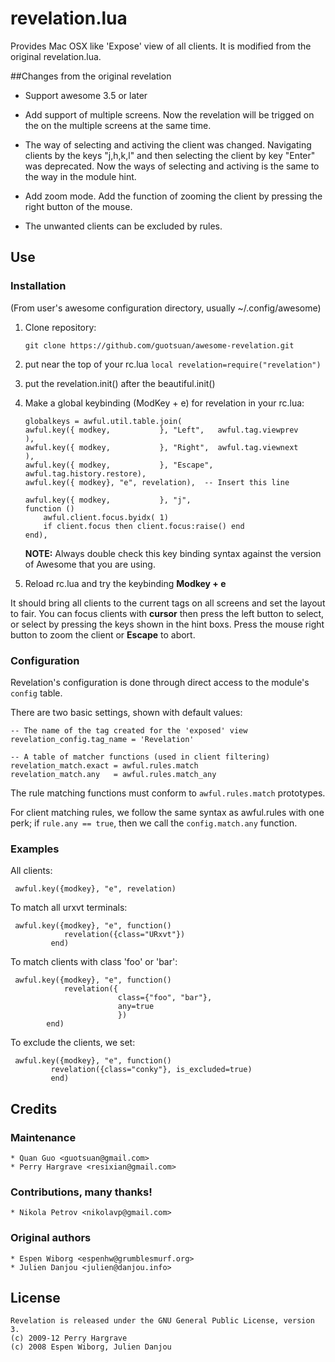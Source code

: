 # revelation.lua

Provides Mac OSX like 'Expose' view of all clients. 
It is modified from the original revelation.lua. 

##Changes from the original revelation
* Support awesome 3.5 or later 

* Add support of multiple screens. Now the revelation will be trigged on
  the on the multiple screens at the same time.

* The way of selecting and activing  the client was changed. Navigating
  clients by the keys "j,h,k,l"  and then selecting the client by key "Enter" was
  deprecated. Now the ways of selecting and activing is the same to the way in
  the module hint.

* Add zoom mode. Add the function of zooming the client by pressing the right
  button of the mouse.

* The unwanted clients can be excluded by rules. 

## Use

### Installation
 (From user's awesome configuration directory, usually ~/.config/awesome)

 1. Clone repository:

        git clone https://github.com/guotsuan/awesome-revelation.git

 2. put near the top of your rc.lua `local revelation=require("revelation")`

 3. put the revelation.init() after the beautiful.init()

 3. Make a global keybinding (ModKey + e) for revelation in your rc.lua:

        globalkeys = awful.util.table.join(
        awful.key({ modkey,           }, "Left",   awful.tag.viewprev       ), 
        awful.key({ modkey,           }, "Right",  awful.tag.viewnext       ),
        awful.key({ modkey,           }, "Escape", awful.tag.history.restore),
        awful.key({ modkey}, "e", revelation),  -- Insert this line

        awful.key({ modkey,           }, "j",
        function ()
            awful.client.focus.byidx( 1)
            if client.focus then client.focus:raise() end
        end),

    **NOTE:** Always double check this key binding syntax against the version of
    Awesome that you are using.

 4. Reload rc.lua and try the keybinding __Modkey + e__

 It should bring all clients to the current tags on all screens and set the layout to fair.
 You  can focus clients with __cursor__ then press the left button to select, or select by 
pressing the keys shown in the hint boxs. Press the mouse right button to zoom the client 
or __Escape__ to abort.

### Configuration
 Revelation's configuration is done through direct access to the module's
 `config` table.

 There are two basic settings, shown with default values:

    -- The name of the tag created for the 'exposed' view
    revelation_config.tag_name = 'Revelation'

    -- A table of matcher functions (used in client filtering)
    revelation_match.exact = awful.rules.match
    revelation_match.any   = awful.rules.match_any

 The rule matching functions must conform to `awful.rules.match` prototypes.

 For client matching rules, we follow the same syntax as awful.rules with one
 perk; if `rule.any == true`, then we call the `config.match.any` function.


### Examples
 All clients:

     awful.key({modkey}, "e", revelation)

 To match all urxvt terminals:

     awful.key({modkey}, "e", function()
                revelation({class="URxvt"})
             end)
 To match clients with class 'foo' or 'bar':

     awful.key({modkey}, "e", function()
                revelation({
                            class={"foo", "bar"},
                            any=true
                            })
            end)

 To exclude the clients,  we set:

     awful.key({modkey}, "e", function()
             revelation({class="conky"}, is_excluded=true)
             end)

## Credits

### Maintenance
    * Quan Guo <guotsuan@gmail.com>
    * Perry Hargrave <resixian@gmail.com>

### Contributions, many thanks!
    * Nikola Petrov <nikolavp@gmail.com>

### Original authors
    * Espen Wiborg <espenhw@grumblesmurf.org>
    * Julien Danjou <julien@danjou.info>

## License
    Revelation is released under the GNU General Public License, version 3.
    (c) 2009-12 Perry Hargrave
    (c) 2008 Espen Wiborg, Julien Danjou

